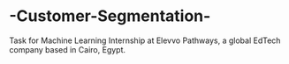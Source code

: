 # -Customer-Segmentation-
Task for Machine Learning Internship at Elevvo Pathways, a global EdTech company based in Cairo, Egypt.
